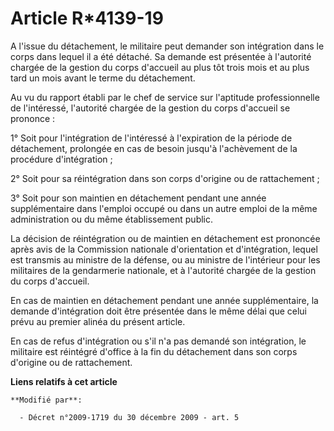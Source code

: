 # Article R*4139-19

A l'issue du détachement, le militaire peut demander son intégration dans le corps dans lequel il a été détaché. Sa demande
est présentée à l'autorité chargée de la gestion du corps d'accueil au plus tôt trois mois et au plus tard un mois avant le
terme du détachement. 

Au vu du rapport établi par le chef de service sur l'aptitude professionnelle de l'intéressé, l'autorité chargée de la
gestion du corps d'accueil se prononce : 

1° Soit pour l'intégration de l'intéressé à l'expiration de la période de détachement, prolongée en cas de besoin jusqu'à
l'achèvement de la procédure d'intégration ; 

2° Soit pour sa réintégration dans son corps d'origine ou de rattachement ; 

3° Soit pour son maintien en détachement pendant une année supplémentaire dans l'emploi occupé ou dans un autre emploi de la
même administration ou du même établissement public. 

La décision de réintégration ou de maintien en détachement est prononcée après avis de la Commission nationale d'orientation
et d'intégration, lequel est transmis au   ministre de la défense, ou au ministre de l'intérieur pour les militaires de la
gendarmerie nationale, et à l'autorité chargée de la gestion du corps d'accueil. 

En cas de maintien en détachement pendant une année supplémentaire, la demande d'intégration doit être présentée dans le même
délai que celui prévu au premier alinéa du présent article. 

En cas de refus d'intégration ou s'il n'a pas demandé son intégration, le militaire est réintégré d'office à la fin du
détachement dans son corps d'origine ou de rattachement.

**Liens relatifs à cet article**

	**Modifié par**:

	  - Décret n°2009-1719 du 30 décembre 2009 - art. 5
